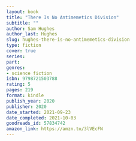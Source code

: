 ```yaml
---
layout: book
title: "There Is No Antimemetics Division"
subtitle: ""
author: Sam Hughes
author_last: Hughes
slug: hughes-there-is-no-antimemetics-division
type: fiction
cover: true
series: 
part: 
genres:
- science fiction
isbn: 9798721503788
rating: 5
pages: 219
format: kindle
publish_year: 2020
publisher: 2020
date_started: 2021-09-23
date_completed: 2021-10-03
goodreads_id: 57834742
amazon_link: https://amzn.to/3lVEcFN
---
```

